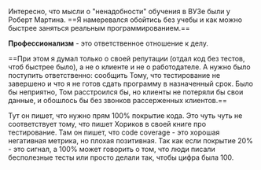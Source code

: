 Интересно, что мысли о "ненадобности" обучения в ВУЗе были у Роберт Мартина. 
==Я намеревался обойтись без учебы и как можно быстрее заняться реальным программированием.==

**Профессионализм** - это ответственное отношение к делу.

==При этом я думал только о своей репутации (отдал код без тестов, чтоб быстрее было), а не о клиенте и не о работодателе. А нужно было поступить ответственно: сообщить Тому, что тестирование не завершено и что я не готов сдать программу в назначенный срок. Было бы неприятно, Том расстроился бы, но клиенты не потеряли бы свои данные, и обошлось бы без звонков рассерженных клиентов.==

Тут он пишет, что нужно прям 100% покрытие кода. Это чуть чуть не соответствует тому, что пишет Хориков в своей книге про тестирование. Там он пишет, что code coverage - это хорошая негативная метрика, но плохая позитивная. Так как если покрытие 20% - это сигнал, а 100% может говорить о том, что люди писали бесполезные тесты или просто делали так, чтобы цифра была 100.